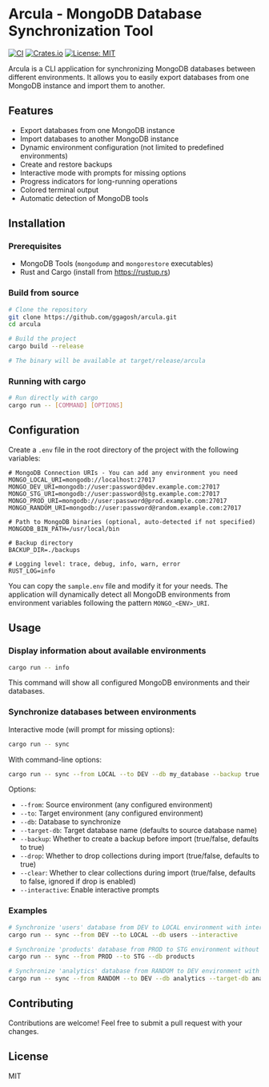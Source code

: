 # Arcula - MongoDB Database Synchronization Tool

[![CI](https://github.com/ggagosh/arcula/actions/workflows/ci.yml/badge.svg)](https://github.com/ggagosh/arcula/actions/workflows/ci.yml)
[![Crates.io](https://img.shields.io/crates/v/arcula.svg)](https://crates.io/crates/arcula)
[![License: MIT](https://img.shields.io/badge/License-MIT-yellow.svg)](https://opensource.org/licenses/MIT)

Arcula is a CLI application for synchronizing MongoDB databases between different environments. It allows you to easily export databases from one MongoDB instance and import them to another.

## Features

- Export databases from one MongoDB instance
- Import databases to another MongoDB instance
- Dynamic environment configuration (not limited to predefined environments)
- Create and restore backups
- Interactive mode with prompts for missing options
- Progress indicators for long-running operations
- Colored terminal output
- Automatic detection of MongoDB tools

## Installation

### Prerequisites

- MongoDB Tools (`mongodump` and `mongorestore` executables)
- Rust and Cargo (install from https://rustup.rs)

### Build from source

```bash
# Clone the repository
git clone https://github.com/ggagosh/arcula.git
cd arcula

# Build the project
cargo build --release

# The binary will be available at target/release/arcula
```

### Running with cargo

```bash
# Run directly with cargo
cargo run -- [COMMAND] [OPTIONS]
```

## Configuration

Create a `.env` file in the root directory of the project with the following variables:

```
# MongoDB Connection URIs - You can add any environment you need
MONGO_LOCAL_URI=mongodb://localhost:27017
MONGO_DEV_URI=mongodb://user:password@dev.example.com:27017
MONGO_STG_URI=mongodb://user:password@stg.example.com:27017
MONGO_PROD_URI=mongodb://user:password@prod.example.com:27017
MONGO_RANDOM_URI=mongodb://user:password@random.example.com:27017

# Path to MongoDB binaries (optional, auto-detected if not specified)
MONGODB_BIN_PATH=/usr/local/bin

# Backup directory
BACKUP_DIR=./backups

# Logging level: trace, debug, info, warn, error
RUST_LOG=info
```

You can copy the `sample.env` file and modify it for your needs. The application will dynamically detect all MongoDB environments from environment variables following the pattern `MONGO_<ENV>_URI`.

## Usage

### Display information about available environments

```bash
cargo run -- info
```

This command will show all configured MongoDB environments and their databases.

### Synchronize databases between environments

Interactive mode (will prompt for missing options):

```bash
cargo run -- sync
```

With command-line options:

```bash
cargo run -- sync --from LOCAL --to DEV --db my_database --backup true
```

Options:
- `--from`: Source environment (any configured environment)
- `--to`: Target environment (any configured environment)
- `--db`: Database to synchronize
- `--target-db`: Target database name (defaults to source database name)
- `--backup`: Whether to create a backup before import (true/false, defaults to true)
- `--drop`: Whether to drop collections during import (true/false, defaults to true)
- `--clear`: Whether to clear collections during import (true/false, defaults to false, ignored if drop is enabled)
- `--interactive`: Enable interactive prompts

### Examples

```bash
# Synchronize 'users' database from DEV to LOCAL environment with interactive prompts
cargo run -- sync --from DEV --to LOCAL --db users --interactive

# Synchronize 'products' database from PROD to STG environment without prompts
cargo run -- sync --from PROD --to STG --db products

# Synchronize 'analytics' database from RANDOM to DEV environment with custom target db
cargo run -- sync --from RANDOM --to DEV --db analytics --target-db analytics_copy
```

## Contributing

Contributions are welcome! Feel free to submit a pull request with your changes.

## License

MIT